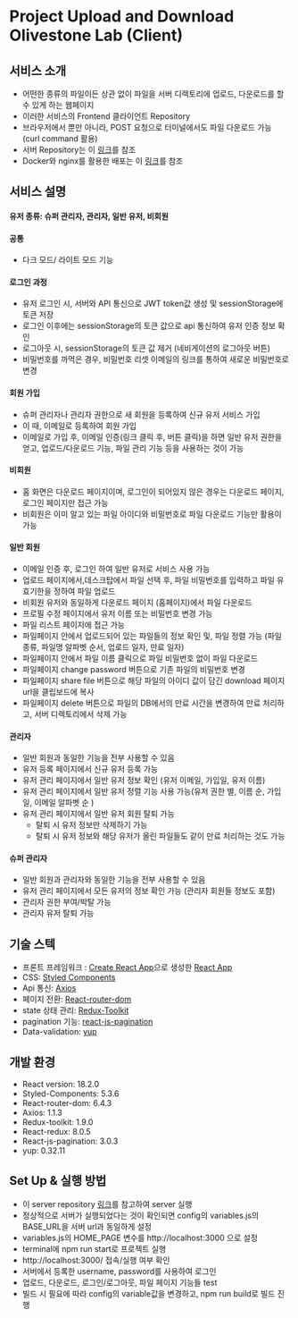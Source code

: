 # **Project Upload and Download Olivestone Lab (Client)**

## 서비스 소개

- 어떤한 종류의 파일이든 상관 없이 파일을 서버 디렉토리에 업로드, 다운로드를 할 수 있게 하는 웹페이지
- 이러한 서비스의 Frontend 클라이언트 Repository
- 브라우저에서 뿐만 아니라, POST 요청으로 터미널에서도 파일 다운로드 가능 (curl command 활용)
- 서버 Repository는 이 [링크](http://swrnd.olivestonelab.com:32790/shbaek1997/project-upload-download-server/-/blob/develop/README.md)를 참조
- Docker와 nginx를 활용한 배포는 이 [링크](http://swrnd.olivestonelab.com:32790/shbaek1997/project-upload-download-deploy)를 참조

## 서비스 설명

#### 유저 종류: 슈퍼 관리자, 관리자, 일반 유저, 비회원

#### 공통

- 다크 모드/ 라이트 모드 기능

#### 로그인 과정

- 유저 로그인 시, 서버와 API 통신으로 JWT token값 생성 및 sessionStorage에 토큰 저장
- 로그인 이후에는 sessionStorage의 토큰 값으로 api 통신하여 유저 인증 정보 확인
- 로그아웃 시, sessionStorage의 토큰 값 제거 (네비게이션의 로그아웃 버튼)
- 비밀번호를 까먹은 경우, 비밀번호 리셋 이메일의 링크를 통하여 새로운 비밀번호로 변경

#### 회원 가입

- 슈퍼 관리자나 관리자 권한으로 새 회원을 등록하여 신규 유저 서비스 가입
- 이 때, 이메일로 등록하여 회원 가입
- 이메일로 가입 후, 이메일 인증(링크 클릭 후, 버튼 클릭)을 하면 일반 유저 권한을 얻고, 업로드/다운로드 기능, 파일 관리 기능 등을 사용하는 것이 가능

#### 비회원

- 홈 화면은 다운로드 페이지이며, 로그인이 되어있지 않은 경우는 다운로드 페이지, 로그인 페이지만 접근 가능
- 비회원은 이미 알고 있는 파일 아이디와 비밀번호로 파일 다운로드 기능만 활용이 가능

#### 일반 회원

- 이메일 인증 후, 로그인 하여 일반 유저로 서비스 사용 가능
- 업로드 페이지에서,데스크탑에서 파일 선택 후, 파일 비밀번호를 입력하고 파일 유효기한을 정하여 파일 업로드
- 비회원 유저와 동일하게 다운로드 페이지 (홈페이지)에서 파일 다운로드
- 프로필 수정 페이지에서 유저 이름 또는 비밀번호 변경 가능
- 파일 리스트 페이지에 접근 가능
- 파일페이지 안에서 업로드되어 있는 파일들의 정보 확인 및, 파일 정렬 가능 (파일 종류, 파일명 알파벳 순서, 업로드 일자, 만료 일자)
- 파일페이지 안에서 파일 이름 클릭으로 파일 비밀번호 없이 파일 다운로드
- 파일페이지 change password 버튼으로 기존 파일의 비밀번호 변경
- 파일페이지 share file 버튼으로 해당 파일의 아이디 값이 담긴 download 페이지 url을 클립보드에 복사
- 파일페이지 delete 버튼으로 파일의 DB에서의 만료 시간을 변경하여 만료 처리하고, 서버 디렉토리에서 삭제 가능

#### 관리자

- 일반 회원과 동일한 기능을 전부 사용할 수 있음
- 유저 등록 페이지에서 신규 유저 등록 가능
- 유저 관리 페이지에서 일반 유저 정보 확인 (유저 이메일, 가입일, 유저 이름)
- 유저 관리 페이지에서 일반 유저 정렬 기능 사용 가능(유저 권한 별, 이름 순, 가입일, 이메일 알파벳 순 )
- 유저 관리 페이지에서 일반 유저 회원 탈퇴 가능
  - 탈퇴 시 유저 정보만 삭제하기 가능
  - 탈퇴 시 유저 정보와 해당 유저가 올린 파일들도 같이 만료 처리하는 것도 가능

#### 슈퍼 관리자

- 일반 회원과 관리자와 동일한 기능을 전부 사용할 수 있음
- 유저 관리 페이지에서 모든 유저의 정보 확인 가능 (관리자 회원들 정보도 포함)
- 관리자 권한 부여/박탈 가능
- 관리자 유저 탈퇴 가능

## 기술 스텍

- 프론트 프레임워크 : [Create React App](https://create-react-app.dev/)으로 생성한 [React App](https://ko.reactjs.org/docs/getting-started.html)
- CSS: [Styled Components](https://styled-components.com/)
- Api 통신: [Axios](https://axios-http.com/kr/docs/intro)
- 페이지 전환: [React-router-dom](https://reactrouter.com/en/main)
- state 상태 관리: [Redux-Toolkit](https://redux-toolkit.js.org/)
- pagination 기능: [react-js-pagination](https://github.com/wwwaiser/react-js-pagination)
- Data-validation: [yup](https://github.com/jquense/yup)

## 개발 환경

- React version: 18.2.0
- Styled-Components: 5.3.6
- React-router-dom: 6.4.3
- Axios: 1.1.3
- Redux-toolkit: 1.9.0
- React-redux: 8.0.5
- React-js-pagination: 3.0.3
- yup: 0.32.11

## Set Up & 실행 방법

- 이 server repository [링크](http://swrnd.olivestonelab.com:32790/shbaek1997/project-upload-download-server/-/blob/develop/README.md)를 참고하여 server 실행
- 정상적으로 서버가 실행되었다는 것이 확인되면 config의 variables.js의 BASE_URL을 서버 url과 동일하게 설정
- variables.js의 HOME_PAGE 변수를 http://localhost:3000 으로 설정
- terminal에 npm run start로 프로젝트 실행
- http://localhost:3000/ 접속/실행 여부 확인
- 서버에서 등록한 username, password를 사용하여 로그인
- 업로드, 다운로드, 로그인/로그아웃, 파일 페이지 기능들 test
- 빌드 시 필요에 따라 config의 variable값을 변경하고, npm run build로 빌드 진행
